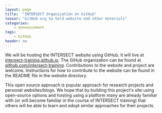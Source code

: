 ```yaml
---
layout: page
title:  "INTERSECT Organization on GitHub"
teaser: "GitHub org to hold website and other materials"
categories:
    - announcement
tags:
    - GitHub
header: no
---
```

We will be hosting the INTERSECT website using GitHub. It will live at [intersect-training.github.io](https://intersect-training.github.io). The GiHub organization can be found at [github.com/intersect-training](https://github.com/intersect-training).
Contributions to the website and project are welcome. Instructions for how to contribute to the website can be found in the README file in the website directory.

This open source approach is popular approach for research projects and personal websites/blogs.
We hope that by building this project's site using open-source options and hosting using a platform many are already familiar with (or will become familiar in the course of INTERSECT training) that others will be able to learn and adopt similar approaches for their projects.  
<!--more-->
